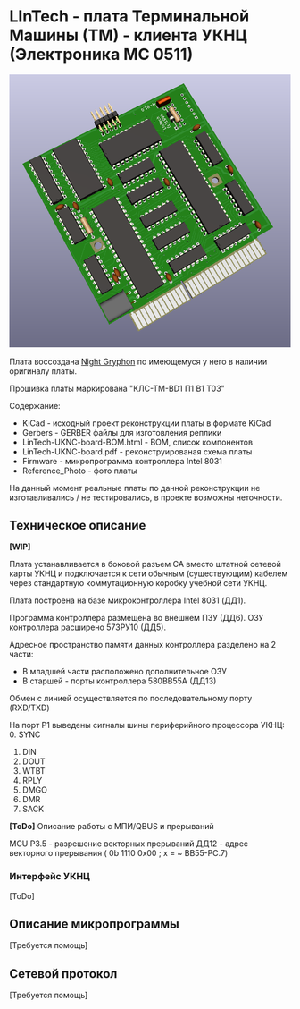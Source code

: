 # LInTech - плата Терминальной Машины (ТМ) - клиента УКНЦ (Электроника МС 0511)
![3D  модель платы](./KiCad/LInTech-UKNC.png)

Плата воссоздана [Night Gryphon](https://github.com/nightgryphon) по имеющемуся у него в наличии оригиналу платы.

Прошивка платы маркирована "КЛС-ТМ-BD1 П1 В1 Т03"

Содержание:
- KiCad - исходный проект реконструкции платы в формате KiCad
- Gerbers - GERBER файлы для изготовления реплики
- LinTech-UKNC-board-BOM.html - BOM, список компонентов
- LinTech-UKNC-board.pdf - реконструированая схема платы
- Firmware - микропрограмма контроллера Intel 8031
- Reference_Photo - фото платы

На данный момент реальные платы по данной реконструкции не изготавливались / не тестировались, в проекте возможны неточности.

## Техническое описание
**[WIP]**

Плата устанавливается в боковой разъем СА вместо штатной сетевой карты УКНЦ и подключается к сети обычным (существующим) кабелем через стандартную коммутационную коробку учебной сети УКНЦ.

Плата построена на базе микроконтроллера Intel 8031 (ДД1).
 
Программа контроллера размещена во внешнем ПЗУ (ДД6). ОЗУ контроллера расширено 573РУ10 (ДД5). 

Адресное пространство памяти данных контроллера разделено на 2 части:
- В младшей части расположено дополнительное ОЗУ
- В старшей - порты контроллера 580ВВ55А (ДД13)

Обмен с линией осуществляется по последовательному порту (RXD/TXD)

На порт Р1 выведены сигналы шины периферийного процессора УКНЦ:
0. SYNC
1. DIN 
2. DOUT
3. WTBT
4. RPLY
5. DMGO
6. DMR 
7. SACK

**[ToDo]**
Описание работы с МПИ/QBUS и прерываний

MCU Р3.5 - разрешение векторных прерываний
ДД12 - адрес векторного прерывания ( 0b 1110 0x00 ; x = ~ ВВ55-PC.7)

### Интерфейс УКНЦ
[ToDo]

## Описание микропрограммы
[Требуется помощь]

## Сетевой протокол
[Требуется помощь]
